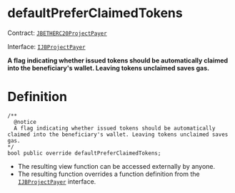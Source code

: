 # defaultPreferClaimedTokens

Contract: [`JBETHERC20ProjectPayer`](/api/contracts/jbetherc20projectpayer/README.md)

Interface: [`IJBProjectPayer`](/api/interfaces/ijbprojectpayer.md)

**A flag indicating whether issued tokens should be automatically claimed into the beneficiary's wallet. Leaving tokens unclaimed saves gas.**

# Definition

```
/** 
  @notice 
  A flag indicating whether issued tokens should be automatically claimed into the beneficiary's wallet. Leaving tokens unclaimed saves gas.
*/
bool public override defaultPreferClaimedTokens;
```

* The resulting view function can be accessed externally by anyone.
* The resulting function overrides a function definition from the [`IJBProjectPayer`](/api/interfaces/ijbprojectpayer.md) interface.
